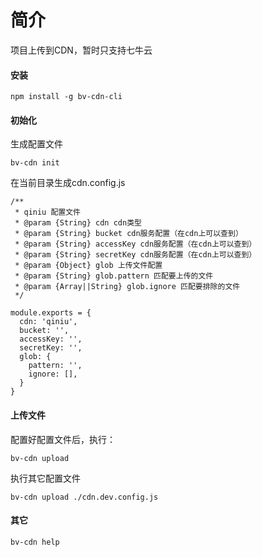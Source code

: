 # 简介

项目上传到CDN，暂时只支持七牛云

#### 安装

```
npm install -g bv-cdn-cli
```

#### 初始化
生成配置文件

```
bv-cdn init
```

在当前目录生成cdn.config.js
```
/**
 * qiniu 配置文件
 * @param {String} cdn cdn类型
 * @param {String} bucket cdn服务配置（在cdn上可以查到）
 * @param {String} accessKey cdn服务配置（在cdn上可以查到）
 * @param {String} secretKey cdn服务配置（在cdn上可以查到）
 * @param {Object} glob 上传文件配置
 * @param {String} glob.pattern 匹配要上传的文件
 * @param {Array||String} glob.ignore 匹配要排除的文件
 */

module.exports = {
  cdn: 'qiniu',
  bucket: '',
  accessKey: '',
  secretKey: '',
  glob: {
    pattern: '',
    ignore: [],
  }
}
```

#### 上传文件
配置好配置文件后，执行：

```
bv-cdn upload
```

执行其它配置文件

```
bv-cdn upload ./cdn.dev.config.js
```

#### 其它

```
bv-cdn help
```
